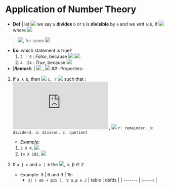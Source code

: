# Application of  Number Theory
* __Def__ |  let ![](https://latex.codecogs.com/gif.latex?a,b&space;\in&space;\mathbb{Z}) we say `a` __divides__ `b` or `b` is __divisible__ by `a` and we writ `a|b`, if ![](https://latex.codecogs.com/gif.latex?\frac{a}{b}=n) where ![](https://latex.codecogs.com/gif.latex?n\in&space;\mathbb{Z}) 
> ![](https://latex.codecogs.com/gif.latex?b=a\cdot{n}), for some ![](https://latex.codecogs.com/gif.latex?n\in\mathbb{Z})

+ __Ex:__ which statement is true?
    1. `2 | 5` : _False_, because ![](https://latex.codecogs.com/gif.latex?\forall&n\in&\mathbb{Z},\space&\space)   ![](https://latex.codecogs.com/gif.latex?5\neq2n).
    2. `4 |24` : _True_, because ![](https://latex.codecogs.com/gif.latex?24=4\times6,\space6\in&\mathbb{Z})
+ |__*Remark*__: |     ![](https://latex.codecogs.com/gif.latex?a|0&space;) ,  ![](https://latex.codecogs.com/gif.latex?\forall&a\in&\mathbb{Z})
##- Properties:
1. If `a X b`, then ![](https://latex.codecogs.com/gif.latex?\exists) `c, r` ![](https://latex.codecogs.com/gif.latex?\in&\mathbb{Z}) such that :
    ![](https://latex.codecogs.com/gif.latex?b=ac+r) , ![](https://latex.codecogs.com/gif.latex?r\neq0)
``
r: remainder,
b: dividend,
a: divisor,
c: quotient
``

    + _Example:_
    1. `3 X 4`, ![](https://latex.codecogs.com/gif.latex?4=3\times&1+1) 
    2. `14 X 102`, ![](https://latex.codecogs.com/gif.latex?102=13\times7+11)
2. If `a | c` and `a | b` the ![](https://latex.codecogs.com/gif.latex?a|(\alpha&a+\beta&b)),  α, β ∈ ℤ
    + Example: 3 | 6 and 3 | 15:
        + `3| ( α6 + β15 ), ∀ α,β ∈ ℤ`
                |   table | dsfds   |
                | ------- | :-----: |

